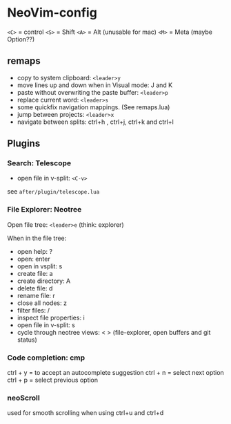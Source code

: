 # NeoVim-config

`<C>` = control
`<S>` = Shift
`<A>` = Alt (unusable for mac)
`<M>` = Meta (maybe Option??)

## remaps

- copy to system clipboard: `<leader>y`
- move lines up and down when in Visual mode: J and K
- paste without overwriting the paste buffer: `<leader>p`
- replace current word: `<leader>s`
- some quickfix navigation mappings. (See remaps.lua)
- jump between projects: `<leader>x`
- navigate between splits: ctrl+h , ctrl+j, ctrl+k and ctrl+l

## Plugins

### Search: Telescope

- open file in v-split: `<C-v>`

see `after/plugin/telescope.lua`

### File Explorer: Neotree

Open file tree: `<leader>e` (think: explorer)

When in the file tree:

- open help: ?
- open: enter
- open in vsplit: s
- create file: a
- create directory: A
- delete file: d
- rename file: r
- close all nodes: z
- filter files: /
- inspect file properties: i
- open file in v-split: s
- cycle through neotree views: < > (file-explorer, open buffers and git status)

### Code completion: cmp

ctrl + y = to accept an autocomplete suggestion
ctrl + n = select next option
ctrl + p = select previous option

### neoScroll

used for smooth scrolling when using ctrl+u and ctrl+d
